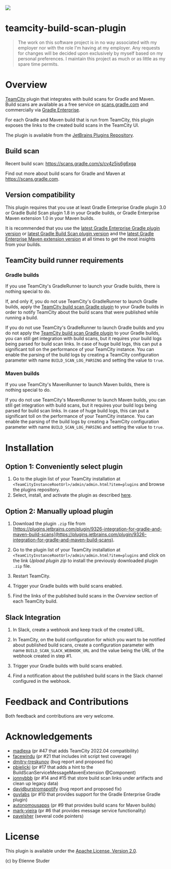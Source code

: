<p align="left">
  <a href="https://github.com/etiennestuder/teamcity-build-scan-plugin/actions?query=workflow%3A%22Build+Gradle+project%22"><img src="https://github.com/etiennestuder/teamcity-build-scan-plugin/workflows/Build%20Gradle%20project/badge.svg"></a>
</p>

teamcity-build-scan-plugin
==========================

> The work on this software project is in no way associated with my employer nor with the role I'm having at my employer. Any requests for changes will be decided upon exclusively by myself based on my personal preferences. I maintain this project as much or as little as my spare time permits.

# Overview

[TeamCity](https://www.jetbrains.com/teamcity/) plugin that integrates with build scans for Gradle and Maven. Build scans are available as a free service on [scans.gradle.com](https://scans.gradle.com/) and commercially via [Gradle Enterprise](https://gradle.com/enterprise).

For each Gradle and Maven build that is run from TeamCity, this plugin exposes the links to the created build scans in the TeamCity UI.

The plugin is available from the [JetBrains Plugins Repository](https://plugins.jetbrains.com/plugin/9326-integration-for-gradle-and-maven-build-scans).

## Build scan

Recent build scan: https://scans.gradle.com/s/cv4z5js6g6xga

Find out more about build scans for Gradle and Maven at https://scans.gradle.com.

## Version compatibility

This plugin requires that you use at least Gradle Enterprise Gradle plugin 3.0 or Gradle Build Scan plugin 1.8 in your Gradle builds, or Gradle Enterprise Maven extension 1.0 in your Maven builds.

It is recommended that you use the [latest Gradle Enterprise Gradle plugin version](https://plugins.gradle.org/plugin/com.gradle.enterprise) or
[latest Gradle Build Scan plugin version](https://plugins.gradle.org/plugin/com.gradle.build-scan) and the
[latest Gradle Enterprise Maven extension version](https://search.maven.org/search?q=a:gradle-enterprise-maven-extension) at all times to get the most insights from your builds.

## TeamCity build runner requirements

### Gradle builds

If you use TeamCity's GradleRunner to launch your Gradle builds, there is nothing special to do.

If, and only if, you do not use TeamCity's GradleRunner to launch Gradle builds, apply the [TeamCity build scan Gradle plugin](https://github.com/etiennestuder/gradle-build-scan-teamcity-plugin) to your Gradle builds in order to
notify TeamCity about the build scans that were published while running a build.

If you do not use TeamCity's GradleRunner to launch Gradle builds and you do not apply the [TeamCity build scan Gradle plugin](https://github.com/etiennestuder/gradle-build-scan-teamcity-plugin) to your Gradle builds, you can still get integration with build scans, but it requires your build logs being parsed for build scan links. In case of huge build logs, this can put a significant toll on the performance of your TeamCity instance. You can enable the parsing of the build logs by creating a TeamCity configuration parameter with name `BUILD_SCAN_LOG_PARSING` and setting the value to `true`.

### Maven builds

If you use TeamCity's MavenRunner to launch Maven builds, there is nothing special to do.

If you do not use TeamCity's MavenRunner to launch Maven builds, you can still get integration with build scans, but it requires your build logs being parsed for build scan links. In case of huge build logs, this can put a significant toll on the performance of your TeamCity instance. You can enable the parsing of the build logs by creating a TeamCity configuration parameter with name `BUILD_SCAN_LOG_PARSING` and setting the value to `true`.

# Installation

## Option 1: Conveniently select plugin

1. Go to the plugin list of your TeamCity installation at `<TeamCityInstanceRootUrl>/admin/admin.html?item=plugins` and browse the plugins repository.
2. Select, install, and activate the plugin as described [here](https://www.jetbrains.com/help/teamcity/installing-additional-plugins.html#Installing+a+plugin+from+JetBrains+Plugins+repository).

## Option 2: Manually upload plugin

1. Download the plugin `.zip` file from [https://plugins.jetbrains.com/plugin/9326-integration-for-gradle-and-maven-build-scans](https://plugins.jetbrains.com/plugin/9326-integration-for-gradle-and-maven-build-scans).

1. Go to the plugin list of your TeamCity installation at `<TeamCityInstanceRootUrl>/admin/admin.html?item=plugins` and click on the link _Upload plugin zip_ to install the
previously downloaded plugin `.zip` file.

1. Restart TeamCity.

1. Trigger your Gradle builds with build scans enabled.

1. Find the links of the published build scans in the _Overview_ section of each TeamCity build.

## Slack Integration

1. In Slack, create a webhook and keep track of the created URL.

1. In TeamCity, on the build configuration for which you want to be notified about published build scans, create a configuration parameter with name `BUILD_SCAN_SLACK_WEBHOOK_URL` and the value being the URL of the webhook created in step #1.

1. Trigger your Gradle builds with build scans enabled.

1. Find a notification about the published build scans in the Slack channel configured in the webhook.

# Feedback and Contributions

Both feedback and contributions are very welcome.

# Acknowledgements
+ [madlexa](https://github.com/madlexa) (pr #47 that adds TeamCity 2022.04 compatibility)
+ [facewindu](https://github.com/facewindu) (pr #21 that includes init script test coverage)
+ [dmitry-treskunov](https://github.com/dmitry-treskunov) (bug report and proposed fix)
+ [pbielicki](https://github.com/pbielicki) (pr #17 that adds a hint to the BuildScanServiceMessageMavenExtension @Component)
+ [jonnybbb](https://github.com/jonnybbb) (pr #14 and #15 that store build scan links under artifacts and clean up legacy data)
+ [davidburstromspotify](https://github.com/davidburstromspotify) (bug report and proposed fix)
+ [guylabs](https://github.com/guylabs) (pr #10 that provides support for the Gradle Enterprise Gradle plugin)
+ [autonomousapps](https://github.com/autonomousapps) (pr #9 that provides build scans for Maven builds)
+ [mark-vieira](https://github.com/mark-vieira) (pr #6 that provides message service functionality)
+ [pavelsher](https://github.com/pavelsher) (several code pointers)

# License

This plugin is available under the [Apache License, Version 2.0](http://www.apache.org/licenses/LICENSE-2.0.html).

(c) by Etienne Studer
